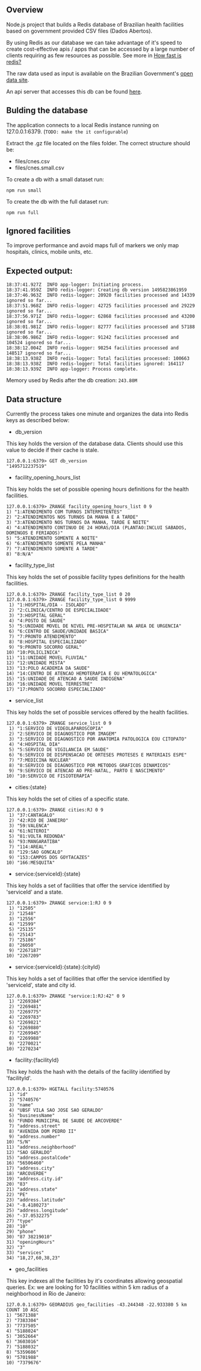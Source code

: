 ## Overview
Node.js project that builds a Redis database of Brazilian health facilities based on government provided CSV files (Dados Abertos).

By using Redis as our database we can take advantage of it's speed to create cost-effective apis / apps that can be accessed by a large number of clients requiring as few resources as possible. See more in [How fast is redis?](https://redis.io/topics/benchmarks)

The raw data used as input is available on the Brazilian Government's [open data site](http://dados.gov.br/dataset/cnes_ativo).

An api server that accesses this db can be found [here](https://github.com/rafaelrpinto/health-api).

## Bulding the database

The application connects to a local Redis instance running on 127.0.0.1:6379. (`TODO: make the it configurable`)

Extract the .gz file located on the files folder. The correct structure should be:

- files/cnes.csv
- files/cnes.small.csv

To create a db with a small dataset run:

`npm run small`

To create the db with the full dataset run:

`npm run full`

## Ignored facilities

To improve performance and avoid maps full of markers we only map hospitals, clinics, mobile units, etc.

## Expected output:

```shell
18:37:41.927Z  INFO app-logger: Initiating process.
18:37:41.959Z  INFO redis-logger: Creating db version 1495823861959
18:37:46.963Z  INFO redis-logger: 20920 facilities processed and 14339 ignored so far...
18:37:51.968Z  INFO redis-logger: 42725 facilities processed and 29229 ignored so far...
18:37:56.971Z  INFO redis-logger: 62868 facilities processed and 43200 ignored so far...
18:38:01.981Z  INFO redis-logger: 82777 facilities processed and 57188 ignored so far...
18:38:06.986Z  INFO redis-logger: 91242 facilities processed and 104524 ignored so far...
18:38:12.004Z  INFO redis-logger: 98254 facilities processed and 148517 ignored so far...
18:38:13.938Z  INFO redis-logger: Total facilities processed: 100663
18:38:13.938Z  INFO redis-logger: Total facilities ignored: 164117
18:38:13.939Z  INFO app-logger: Process complete.
```

Memory used by Redis after the db creation: `243.80M`

## Data structure

Currently the process takes one minute and organizes the data into Redis keys as described below:

- db_version

This key holds the version of the database data. Clients should use this value to decide if their cache is stale.

```shell
127.0.0.1:6379> GET db_version
"1495712237519"
```

- facility_opening_hours_list

This key holds the set of possible opening hours definitions for the health facilities.

```shell
127.0.0.1:6379> ZRANGE facility_opening_hours_list 0 9
1) "1:ATENDIMENTO COM TURNOS INTERMITENTES"
2) "2:ATENDIMENTOS NOS TURNOS DA MANHA E A TARDE"
3) "3:ATENDIMENTO NOS TURNOS DA MANHA, TARDE E NOITE"
4) "4:ATENDIMENTO CONTINUO DE 24 HORAS/DIA (PLANTAO:INCLUI SABADOS, DOMINGOS E FERIADOS)"
5) "5:ATENDIMENTO SOMENTE A NOITE"
6) "6:ATENDIMENTO SOMENTE PELA MANHA"
7) "7:ATENDIMENTO SOMENTE A TARDE"
8) "8:N/A"
```
-  facility_type_list

This key holds the set of possible facility types definitions for the health facilities.

```shell
127.0.0.1:6379> ZRANGE facility_type_list 0 20
127.0.0.1:6379> ZRANGE facility_type_list 0 9999
 1) "1:HOSPITAL/DIA - ISOLADO"
 2) "2:CLINICA/CENTRO DE ESPECIALIDADE"
 3) "3:HOSPITAL GERAL"
 4) "4:POSTO DE SAUDE"
 5) "5:UNIDADE MOVEL DE NIVEL PRE-HOSPITALAR NA AREA DE URGENCIA"
 6) "6:CENTRO DE SAUDE/UNIDADE BASICA"
 7) "7:PRONTO ATENDIMENTO"
 8) "8:HOSPITAL ESPECIALIZADO"
 9) "9:PRONTO SOCORRO GERAL"
10) "10:POLICLINICA"
11) "11:UNIDADE MOVEL FLUVIAL"
12) "12:UNIDADE MISTA"
13) "13:POLO ACADEMIA DA SAUDE"
14) "14:CENTRO DE ATENCAO HEMOTERAPIA E OU HEMATOLOGICA"
15) "15:UNIDADE DE ATENCAO A SAUDE INDIGENA"
16) "16:UNIDADE MOVEL TERRESTRE"
17) "17:PRONTO SOCORRO ESPECIALIZADO"
```

- service_list

This key holds the set of possible services offered by the health facilities.

```shell
127.0.0.1:6379> ZRANGE service_list 0 9
 1) "1:SERVICO DE VIDEOLAPAROSCOPIA"
 2) "2:SERVICO DE DIAGNOSTICO POR IMAGEM"
 3) "3:SERVICO DE DIAGNOSTICO POR ANATOMIA PATOLOGICA EOU CITOPATO"
 4) "4:HOSPITAL DIA"
 5) "5:SERVICO DE VIGILANCIA EM SAUDE"
 6) "6:SERVICO DE DISPENSACAO DE ORTESES PROTESES E MATERIAIS ESPE"
 7) "7:MEDICINA NUCLEAR"
 8) "8:SERVICO DE DIAGNOSTICO POR METODOS GRAFICOS DINAMICOS"
 9) "9:SERVICO DE ATENCAO AO PRE-NATAL, PARTO E NASCIMENTO"
10) "10:SERVICO DE FISIOTERAPIA"
```

- cities:{state}

This key holds the set of cities of a specific state.

```shell
127.0.0.1:6379> ZRANGE cities:RJ 0 9
 1) "37:CANTAGALO"
 2) "42:RIO DE JANEIRO"
 3) "59:VALENCA"
 4) "61:NITEROI"
 5) "81:VOLTA REDONDA"
 6) "93:MANGARATIBA"
 7) "114:AREAL"
 8) "129:SAO GONCALO"
 9) "153:CAMPOS DOS GOYTACAZES"
10) "166:MESQUITA"
```

- service:{serviceId}:{state}

This key holds a set of facilities that offer the service identified by 'serviceId' and a state.

```shell
127.0.0.1:6379> ZRANGE service:1:RJ 0 9
 1) "12505"
 2) "12548"
 3) "12556"
 4) "12599"
 5) "25135"
 6) "25143"
 7) "25186"
 8) "26050"
 9) "2267187"
10) "2267209"
```

- service:{serviceId}:{state}:{cityId}

This key holds a set of facilities that offer the service identified by 'serviceId', state and city id.

```shell
127.0.0.1:6379> ZRANGE "service:1:RJ:42" 0 9
 1) "2269384"
 2) "2269481"
 3) "2269775"
 4) "2269783"
 5) "2269821"
 6) "2269880"
 7) "2269945"
 8) "2269988"
 9) "2270021"
10) "2270234"
```

- facility:{facilityId}

This key holds the hash with the details of the facility identified by 'facilityId'.


```shell
127.0.0.1:6379> HGETALL facility:5740576
 1) "id"
 2) "5740576"
 3) "name"
 4) "UBSF VILA SAO JOSE SAO GERALDO"
 5) "businessName"
 6) "FUNDO MUNICIPAL DE SAUDE DE ARCOVERDE"
 7) "address.street"
 8) "AVENIDA DOM PEDRO II"
 9) "address.number"
10) "S/N"
11) "address.neighborhood"
12) "SAO GERALDO"
15) "address.postalCode"
16) "56506460"
17) "address.city"
18) "ARCOVERDE"
19) "address.city.id"
20) "83"
21) "address.state"
22) "PE"
23) "address.latitude"
24) "-8.4180273"
25) "address.longitude"
26) "-37.0532275"
27) "type"
28) "10"
29) "phone"
30) "87 38219010"
31) "openingHours"
32) "3"
33) "services"
34) "18,27,60,38,23"
```

- geo_facilities

This key indexes all the facilities by it's coordinates allowing geospatial queries. Ex: we are looking for 10 facilities within 5 km radius of a neighborhood in Rio de Janeiro:

```shell
127.0.0.1:6379> GEORADIUS geo_facilities -43.244348 -22.933380 5 km COUNT 10 ASC
1) "5671388"
2) "7383304"
3) "7737505"
4) "5188024"
5) "3052664"
6) "3603016"
7) "5188032"
8) "5359686"
9) "5701988"
10) "7379676"

```
